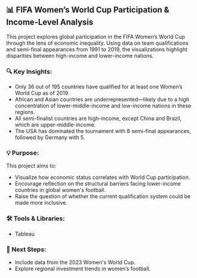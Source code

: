 ## 📊 FIFA Women’s World Cup Participation & Income-Level Analysis

This project explores global participation in the FIFA Women’s World Cup through the lens of economic inequality. Using data on team qualifications and semi-final appearances from 1991 to 2019, the visualizations highlight disparities between high-income and lower-income nations.

### 🔍 Key Insights:
- Only 36 out of 195 countries have qualified for at least one Women’s World Cup as of 2019.
- African and Asian countries are underrepresented—likely due to a high concentration of lower-middle-income and low-income nations in these regions.
- All semi-finalist countries are high-income, except China and Brazil, which are upper-middle-income.
- The USA has dominated the tournament with 8 semi-final appearances, followed by Germany with 5.

### 💡 Purpose:
This project aims to:
- Visualize how economic status correlates with World Cup participation.
- Encourage reflection on the structural barriers facing lower-income countries in global women's football.
- Raise the question of whether the current qualification system could be made more inclusive.

### 🛠️ Tools & Libraries:
- Tableau

### 📌 Next Steps:
- Include data from the 2023 Women's World Cup.
- Explore regional investment trends in women’s football.
